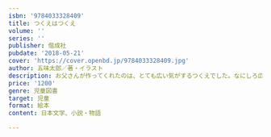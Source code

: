 ```yaml
---
isbn: '9784033328409'
title: つくえはつくえ
volume: ''
series: ''
publisher: 偕成社
pubdate: '2018-05-21'
cover: 'https://cover.openbd.jp/9784033328409.jpg'
author: 五味太郎／著・イラスト
description: お父さんが作ってくれたのは、とても広い気がするつくえでした。なにしろ広いから何をしてもだいじょうぶ！　でもそのうち……?
price: '1200'
genre: 児童図書
target: 児童
format: 絵本
content: 日本文学、小説・物語

---
```

